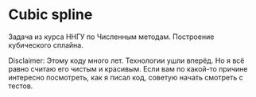 Cubic spline
=============

Задача из курса ННГУ по Численным методам. Построение кубического сплайна. 

Disclaimer: Этому коду много лет. Технологии ушли вперёд. Но я всё равно считаю его чистым и красивым. Если вам по какой-то причине интересно посмотреть, как я писал код, советую начать смотреть с тестов.
